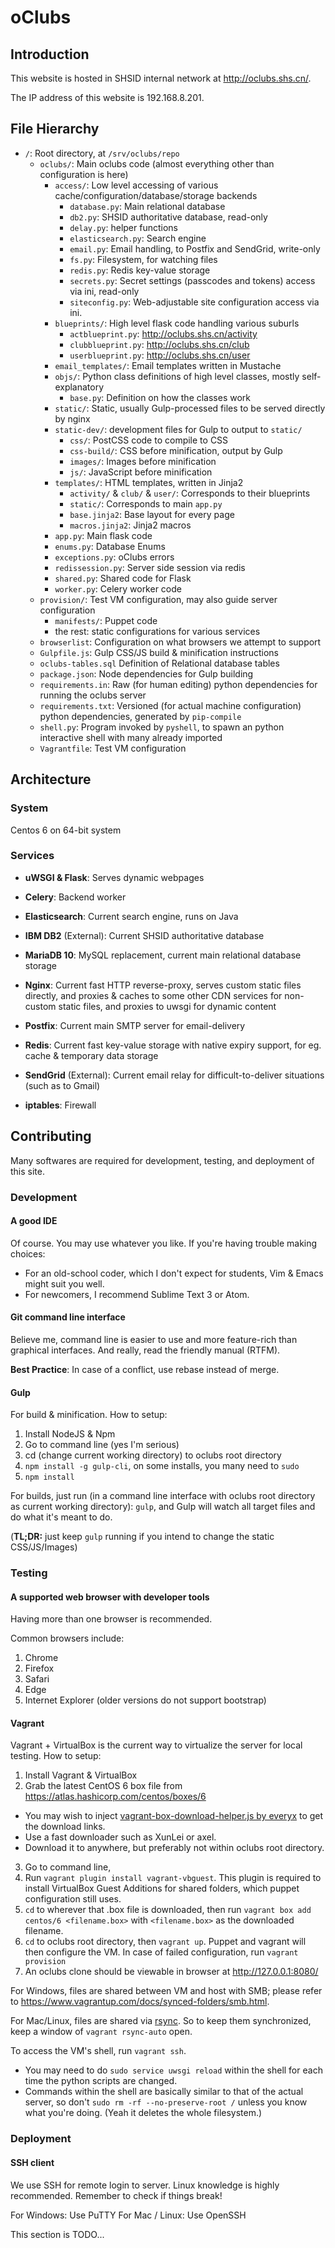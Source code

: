 # oClubs

## Introduction

This website is hosted in SHSID internal network at http://oclubs.shs.cn/.

The IP address of this website is 192.168.8.201.

## File Hierarchy

* `/`: Root directory, at `/srv/oclubs/repo`
  * `oclubs/`: Main oclubs code (almost everything other than configuration is here)
    * `access/`: Low level accessing of various cache/configuration/database/storage backends
      * `database.py`: Main relational database
      * `db2.py`: SHSID authoritative database, read-only
      * `delay.py`: helper functions
      * `elasticsearch.py`: Search engine
      * `email.py`: Email handling, to Postfix and SendGrid, write-only
      * `fs.py`: Filesystem, for watching files
      * `redis.py`: Redis key-value storage
      * `secrets.py`: Secret settings (passcodes and tokens) access via ini, read-only
      * `siteconfig.py`: Web-adjustable site configuration access via ini.
    * `blueprints/`: High level flask code handling various suburls
      * `actblueprint.py`: http://oclubs.shs.cn/activity
      * `clubblueprint.py`: http://oclubs.shs.cn/club
      * `userblueprint.py`: http://oclubs.shs.cn/user
    * `email_templates/`: Email templates written in Mustache
    * `objs/`: Python class definitions of high level classes, mostly self-explanatory
      * `base.py`: Definition on how the classes work
    * `static/`: Static, usually Gulp-processed files to be served directly by nginx
    * `static-dev/`: development files for Gulp to output to `static/`
      * `css/`: PostCSS code to compile to CSS
      * `css-build/`: CSS before minification, output by Gulp
      * `images/`: Images before minification
      * `js/`: JavaScript before minification
    * `templates/`: HTML templates, written in Jinja2
      * `activity/` & `club/` & `user/`: Corresponds to their blueprints
      * `static/`: Corresponds to main `app.py`
      * `base.jinja2`: Base layout for every page
      * `macros.jinja2`: Jinja2 macros
    * `app.py`: Main flask code
    * `enums.py`: Database Enums
    * `exceptions.py`: oClubs errors
    * `redissession.py`: Server side session via redis
    * `shared.py`: Shared code for Flask
    * `worker.py`: Celery worker code
  * `provision/`: Test VM configuration, may also guide server configuration
    * `manifests/`: Puppet code
    * the rest: static configurations for various services
  * `browserlist`: Configuration on what browsers we attempt to support
  * `Gulpfile.js`: Gulp CSS/JS build & minification instructions
  * `oclubs-tables.sql` Definition of Relational database tables
  * `package.json`: Node dependencies for Gulp building
  * `requirements.in`: Raw (for human editing) python dependencies for running the oclubs server
  * `requirements.txt`: Versioned (for actual machine configuration) python dependencies, generated by `pip-compile`
  * `shell.py`: Program invoked by `pyshell`, to spawn an python interactive shell with many already imported
  * `Vagrantfile`: Test VM configuration

## Architecture

### System

Centos 6 on 64-bit system

### Services

* **uWSGI & Flask**: Serves dynamic webpages
* **Celery**: Backend worker


* **Elasticsearch**: Current search engine, runs on Java
* **IBM DB2** (External): Current SHSID authoritative database
* **MariaDB 10**: MySQL replacement, current main relational database storage
* **Nginx**: Current fast HTTP reverse-proxy, serves custom static files directly, and proxies & caches to some other CDN services for non-custom static files, and proxies to uwsgi for dynamic content
* **Postfix**: Current main SMTP server for email-delivery
* **Redis**: Current fast key-value storage with native expiry support, for eg. cache & temporary data storage
* **SendGrid** (External): Current email relay for difficult-to-deliver situations (such as to Gmail)


* **iptables**: Firewall

## Contributing

Many softwares are required for development, testing, and deployment of this site.

### Development

#### A good IDE

Of course. You may use whatever you like. If you're having trouble making choices:

* For an old-school coder, which I don't expect for students, Vim & Emacs might suit you well.
* For newcomers, I recommend Sublime Text 3 or Atom.

#### Git command line interface

Believe me, command line is easier to use and more feature-rich than graphical interfaces. And really, read the friendly manual (RTFM).

**Best Practice**: In case of a conflict, use rebase instead of merge.

#### Gulp

For build & minification. How to setup:

1. Install NodeJS & Npm
2. Go to command line (yes I'm serious)
  1. cd (change current working directory) to oclubs root directory
  2. `npm install -g gulp-cli`, on some installs, you many need to `sudo`
  3. `npm install`

For builds, just run (in a command line interface with oclubs root directory as current working directory): `gulp`, and Gulp will watch all target files and do what it's meant to do.

(**TL;DR:** just keep `gulp` running if you intend to change the static CSS/JS/Images)

### Testing

#### A supported web browser with developer tools

Having more than one browser is recommended.

Common browsers include:
1. Chrome
2. Firefox
3. Safari
4. Edge
5. Internet Explorer (older versions do not support bootstrap)

#### Vagrant

Vagrant + VirtualBox is the current way to virtualize the server for local testing. How to setup:

1. Install Vagrant & VirtualBox
2. Grab the latest CentOS 6 box file from https://atlas.hashicorp.com/centos/boxes/6
  * You may wish to inject [vagrant-box-download-helper.js by everyx](https://github.com/everyx/vagrant-box-download-helper-everyx.user.js/blob/master/vagrant-box-download-helper%40everyx.user.js) to get the download links.
  * Use a fast downloader such as XunLei or axel.
  * Download it to anywhere, but preferably not within oclubs root directory.
3. Go to command line,
  1. Run `vagrant plugin install vagrant-vbguest`. This plugin is required to install VirtualBox Guest Additions for shared folders, which puppet configuration still uses.
  2. `cd` to wherever that .box file is downloaded, then run `vagrant box add centos/6 <filename.box>` with `<filename.box>` as the downloaded filename.
  3. `cd` to oclubs root directory, then `vagrant up`. Puppet and vagrant will then configure the VM. In case of failed configuration, run `vagrant provision`
4. An oclubs clone should be viewable in browser at http://127.0.0.1:8080/

For Windows, files are shared between VM and host with SMB; please refer to https://www.vagrantup.com/docs/synced-folders/smb.html.

For Mac/Linux, files are shared via [rsync](https://www.vagrantup.com/docs/synced-folders/rsync.html). So to keep them synchronized, keep a window of `vagrant rsync-auto` open.

To access the VM's shell, run `vagrant ssh`.
* You may need to do `sudo service uwsgi reload` within the shell for each time the python scripts are changed.
* Commands within the shell are basically similar to that of the actual server, so don't `sudo rm -rf --no-preserve-root /` unless you know what you're doing. (Yeah it deletes the whole filesystem.)


### Deployment

#### SSH client

We use SSH for remote login to server. Linux knowledge is highly recommended. Remember to check if things break!

For Windows: Use PuTTY
For Mac / Linux: Use OpenSSH

This section is TODO...
